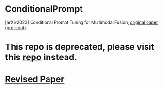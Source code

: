 # ConditionalPrompt
[arXiv2023] Conditional Prompt Tuning for Multimodal Fusion, [original paper (pre-print)](https://arxiv.org/abs/2312.03734). 
# This repo is deprecated, please visit this [repo](https://github.com/songrise/MoPE) instead.
# [Revised Paper](https://arxiv.org/abs/2403.10568)
